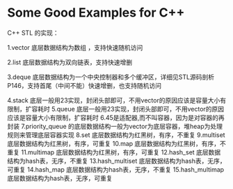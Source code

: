 # Some Good Examples for C++


C++ STL 的实现：

1.vector  底层数据结构为数组 ，支持快速随机访问

2.list    底层数据结构为双向链表，支持快速增删

3.deque   底层数据结构为一个中央控制器和多个缓冲区，详细见STL源码剖析P146，支持首尾（中间不能）快速增删，也支持随机访问

4.stack   底层一般用23实现，封闭头部即可，不用vector的原因应该是容量大小有限制，扩容耗时
5.queue   底层一般用23实现，封闭头部即可，不用vector的原因应该是容量大小有限制，扩容耗时
6.45是适配器,而不叫容器，因为是对容器的再封装
7.priority_queue 的底层数据结构一般为vector为底层容器，堆heap为处理规则来管理底层容器实现
8.set       底层数据结构为红黑树，有序，不重复
9.multiset  底层数据结构为红黑树，有序，可重复 
10.map      ﻿﻿﻿﻿底层数据结构为红黑树，有序，不重复
11.multimap 底层数据结构为红黑树，有序，可重复
12.hash_set ﻿﻿﻿﻿底层数据结构为hash表，无序，不重复
13.hash_multiset 底层数据结构为hash表，无序，可重复 
14.hash_map      ﻿﻿﻿﻿底层数据结构为hash表，无序，不重复
15.hash_multimap 底层数据结构为hash表，无序，可重复
